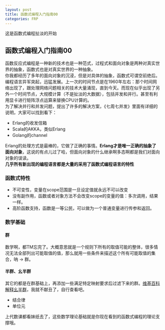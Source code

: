 ```yaml
---
layout: post
title: 函数式编程入门指南00
categories: FRP
---
```


这是函数式编程扯淡的开始

<!--more-->


## 函数式编程入门指南00

函数反应式编程是一种新的技术也是一种范式，过程式和面向对象是两种对真实世界的抽象，函数式也是对真实世界的一种抽象。  
你我都经历了多年的面向对象的沉浸，但是对具体的抽象，函数式可谓空前绝后。  
编程语言异军突起，迅猛发展。上一次的时间节点是在1960年左右：那个时间网络出现了，跟处理网络问题相关的技术大量涌现，直到今天。而现在似乎出现了另外一个时间节点，大规模计算（不是扯淡的大数据），包括并发和并行。甚至有利用显卡进行矩阵浮点运算来替换CPU计算的。  
为了解决并行和并发问题，提出了许多的解决方案，《七周七并发》里面有详细的说明，大家可以找到看下：

* Erlang的收发信箱
* Scala的AKKA，类似Erlang
* Golang的channel

Erlang的处理方式是最棒的，它做了正确的事情。**Erlang才是唯一正确的抽象了面向对象**，这说的有点儿过了哈，但面向对象的什么继承啊多态啊都是我们对面向对象的误读。  
**几乎所有新出现的编程语言都是大量的采用了函数式编程语言的特性**  

### 函数式特性

* 不可变性，变量在scope范围是一旦设定值就永远不可以改变
* 没有副作用，函数或者对象方法不会改变scope的变量的值：多次调用，结果一样。
* 高阶函数支持，函数是一等公民，可以做为一个普通变量进行传参和返回。

### 数学基础

#### 群

数学啊，都TM忘完了。大概意思就是一个规则下所有的取值可能的整体，很多情况无法全部列出可能取值的值，那么就用一些条件来描述这个所有可能取值的集合，呐 -> 群。  

#### 半群、幺半群

其它的都是在群基础上，再添加一些满足特定映射要求后过滤下来的群。[维基百科解释幺半群](https://zh.wikipedia.org/wiki/%E5%B9%BA%E5%8D%8A%E7%BE%A4)，我就不献丑了，自行查看吧。  
* 结合律
* 单位元

上代数课都看妹纸去了，这些数学理论基础就是你现在看到的函数式编程的理论支撑哦。
